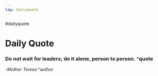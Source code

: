 ```yaml
---
tag: dailyquote
---
```


#dailyquote

# Daily Quote

### Do not wait for leaders; do it alone, person to person. ^quote
*-Mother Teresa* ^author
